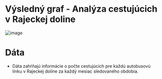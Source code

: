 # Výsledný graf - Analýza cestujúcich v Rajeckej doline
![image](https://github.com/user-attachments/assets/9698170e-bea6-4e38-93a5-9ed61d77269f)

# Dáta 
- Dáta zahŕňajú informácie o počte cestujúcich pre každú autobusovú linku v Rajeckej doline za každý mesiac sledovaného obdobia.

